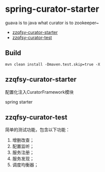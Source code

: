 # spring-curator-starter
guava is to java what curator is to zookeeper~
* [zzqfsy-curator-starter](#zzqfsy-curator-starter)
* [zzqfsy-curator-test](#zzqfsy-curator-test)

## Build
```shell
mvn clean install -Dmaven.test.skip=true -X
```

## <a name="zzqfsy-curator-starter"></a>zzqfsy-curator-starter
配置化注入CuratorFramework模块

spring starter

## <a name="zzqfsy-curator-test"></a>zzqfsy-curator-test
简单的测试功能，包含以下功能：
1. 增删改查；
2. 配置监听；
3. 服务注册；
4. 服务发现；
5. 调度均衡器；
